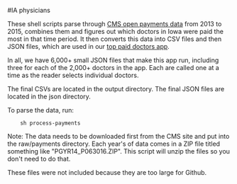 #IA physicians

These shell scripts parse through [CMS open payments data](https://www.cms.gov/OpenPayments/Explore-the-Data/Dataset-Downloads.html) from 2013 to 2015, combines them and figures out which doctors in Iowa were paid the most in that time period. It then converts this data into CSV files and then JSON files, which are used in our [top paid doctors app](http://www.thegazette.com/data/top-paid-doctors).

In all, we have 6,000+ small JSON files that make this app run, including three for each of the 2,000+ doctors in the app. Each are called one at a time as the reader selects individual doctors.

The final CSVs are located in the output directory. The final JSON files are located in the json directory.

To parse the data, run:

		sh process-payments

Note: The data needs to be downloaded first from the CMS site and put into the raw/payments directory. Each year's of data comes in a ZIP file titled something like "PGYR14_P063016.ZIP". This script will unzip the files so you don't need to do that.

These files were not included because they are too large for Github.